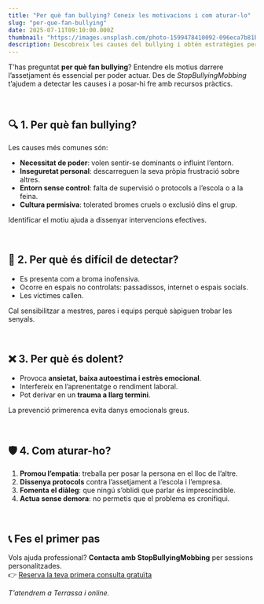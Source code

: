 ```yaml
---
title: "Per què fan bullying? Coneix les motivacions i com aturar-lo"
slug: "per-que-fan-bullying"
date: 2025-07-11T09:10:00.000Z
thumbnail: "https://images.unsplash.com/photo-1599478410092-096eca7b81b0"
description: Descobreix les causes del bullying i obtén estratègies per prevenir-lo i intervenir amb èxit.
---
```


T’has preguntat **per què fan bullying**? Entendre els motius darrere l’assetjament és essencial per poder actuar. Des de *StopBullyingMobbing* t’ajudem a detectar les causes i a posar-hi fre amb recursos pràctics.

&nbsp;

## 🔍 1. Per què fan bullying?

Les causes més comunes són:

- **Necessitat de poder**: volen sentir-se dominants o influint l’entorn.
- **Inseguretat personal**: descarreguen la seva pròpia frustració sobre altres.
- **Entorn sense control**: falta de supervisió o protocols a l’escola o a la feina.
- **Cultura permisiva**: tolerated bromes cruels o exclusió dins el grup.

Identificar el motiu ajuda a dissenyar intervencions efectives.

&nbsp;

## 🧠 2. Per què és difícil de detectar?

- Es presenta com a broma inofensiva.
- Ocorre en espais no controlats: passadissos, internet o espais socials.
- Les víctimes callen.

Cal sensibilitzar a mestres, pares i equips perquè sàpiguen trobar les senyals.

&nbsp;

## ❌ 3. Per què és dolent?

- Provoca **ansietat, baixa autoestima i estrès emocional**.
- Interfereix en l’aprenentatge o rendiment laboral.
- Pot derivar en un **trauma a llarg termini**.

La prevenció primerenca evita danys emocionals greus.

&nbsp;

## 🛡️ 4. Com aturar-ho?

1. **Promou l’empatia**: treballa per posar la persona en el lloc de l’altre.
2. **Dissenya protocols** contra l’assetjament a l’escola i l’empresa.
3. **Fomenta el diàleg**: que ningú s’oblidi que parlar és imprescindible.
4. **Actua sense demora**: no permetis que el problema es cronifiqui.

&nbsp;

## 📞 Fes el primer pas

Vols ajuda professional? **Contacta amb StopBullyingMobbing** per sessions personalitzades.  
👉 [Reserva la teva primera consulta gratuïta](/contacte)

*T’atendrem a Terrassa i online.*

